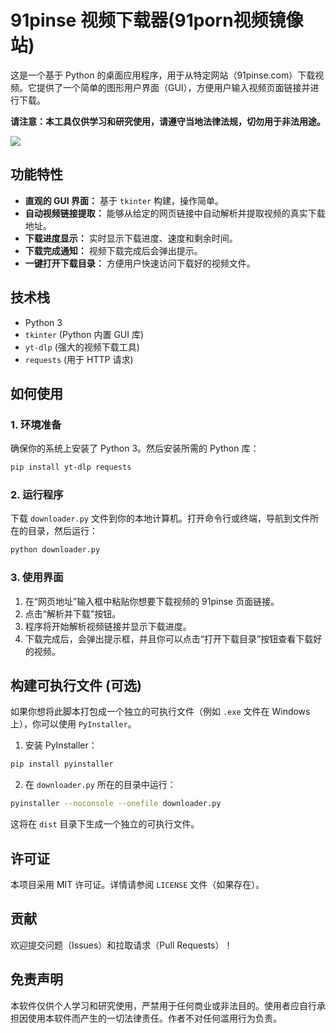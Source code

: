 # 91pinse 视频下载器(91porn视频镜像站)

这是一个基于 Python 的桌面应用程序，用于从特定网站（91pinse.com）下载视频。它提供了一个简单的图形用户界面（GUI），方便用户输入视频页面链接并进行下载。

**请注意：本工具仅供学习和研究使用，请遵守当地法律法规，切勿用于非法用途。**

![](https://s3.bmp.ovh/imgs/2025/07/23/ffbdb01a23a298f5.png)

## 功能特性

*   **直观的 GUI 界面：** 基于 `tkinter` 构建，操作简单。
*   **自动视频链接提取：** 能够从给定的网页链接中自动解析并提取视频的真实下载地址。
*   **下载进度显示：** 实时显示下载进度、速度和剩余时间。
*   **下载完成通知：** 视频下载完成后会弹出提示。
*   **一键打开下载目录：** 方便用户快速访问下载好的视频文件。

## 技术栈

*   Python 3
*   `tkinter` (Python 内置 GUI 库)
*   `yt-dlp` (强大的视频下载工具)
*   `requests` (用于 HTTP 请求)

## 如何使用

### 1. 环境准备

确保你的系统上安装了 Python 3。然后安装所需的 Python 库：

```bash
pip install yt-dlp requests
```

### 2. 运行程序

下载 `downloader.py` 文件到你的本地计算机。打开命令行或终端，导航到文件所在的目录，然后运行：

```bash
python downloader.py
```

### 3. 使用界面

1.  在“网页地址”输入框中粘贴你想要下载视频的 91pinse 页面链接。
2.  点击“解析并下载”按钮。
3.  程序将开始解析视频链接并显示下载进度。
4.  下载完成后，会弹出提示框，并且你可以点击“打开下载目录”按钮查看下载好的视频。

## 构建可执行文件 (可选)

如果你想将此脚本打包成一个独立的可执行文件（例如 `.exe` 文件在 Windows 上），你可以使用 `PyInstaller`。

1.  安装 PyInstaller：
```bash
pip install pyinstaller
```

2.  在 `downloader.py` 所在的目录中运行：
```bash
pyinstaller --noconsole --onefile downloader.py
```
这将在 `dist` 目录下生成一个独立的可执行文件。

## 许可证

本项目采用 MIT 许可证。详情请参阅 `LICENSE` 文件（如果存在）。

## 贡献

欢迎提交问题（Issues）和拉取请求（Pull Requests）！

## 免责声明

本软件仅供个人学习和研究使用，严禁用于任何商业或非法目的。使用者应自行承担因使用本软件而产生的一切法律责任。作者不对任何滥用行为负责。
